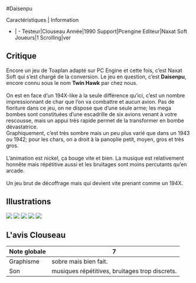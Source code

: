 #Daisenpu

Caractéristiques | Information
- | -
Testeur|Clouseau
Année|1990
Support|Pcengine
Editeur|Naxat Soft
Joueurs|1
Scrolling|ver

## Critique
Encore un jeu de Toaplan adapté sur PC Engine et cette fois, c’est Naxat Soft qui s’est chargé de la conversion. Le jeu en question, c’est <b>Daisenpu</b>, encore connu sous le nom <b>Twin Hawk</b> par chez nous.<br/><br/>On est en face d’un 194X-like à la seule différence qu’ici, c’est un nombre impressionnant de char que l’on va combattre et aucun avion. Pas de fioriture dans ce jeu, on ne dispose que d’une seule arme; les mega bombes sont constituées d’une escadrille de six avions venant  à votre rescousse, mais un appui très rapide permet de la transformer en bombe dévastatrice.<br/>Graphiquement, c’est très sombre mais un peu plus varié que dans un 1943 ou 1942; pour les chars, on a droit à la panoplie petit, moyen, gros et très gros.<br/><br/>L’animation est nickel, ça bouge vite et bien. La musique est relativement honnête mais répétitive aussi et les bruitages sont moins percutants qu’en arcade.<br/><br/>Un jeu brut de décoffrage mais qui devient vite prenant comme un 194X.

## Illustrations
![](http://www.shmup.com/images/thumbs/img_fiche_1_376.jpg)
![](http://www.shmup.com/images/thumbs/img_fiche_2_376.jpg)
![](http://www.shmup.com/images/thumbs/img_fiche_3_376.jpg)
![](http://www.shmup.com/images/thumbs/)
![](http://www.shmup.com/images/thumbs/)

## L'avis Clouseau
Note globale|7
-|-
Graphisme|sobre mais bien fait.
Son|musiques répétitives, bruitages trop discrets.
